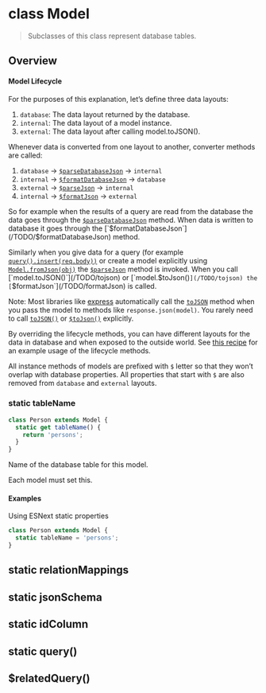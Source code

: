 # class Model

> Subclasses of this class represent database tables.

## Overview

#### Model Lifecycle

For the purposes of this explanation, let’s define three data layouts:

1. `database`: The data layout returned by the database.
1. `internal`: The data layout of a model instance.
1. `external`: The data layout after calling model.toJSON().

Whenever data is converted from one layout to another, converter methods are called:

1. `database` -> [`$parseDatabaseJson`](/TODO/$parseDatabsaeJson) -> `internal`
1. `internal` -> [`$formatDatabaseJson`](/TODO/$formatDatabaseJson) -> `database`
1. `external` -> [`$parseJson`](/TODO/$parseJson) -> `internal`
1. `internal` -> [`$formatJson`](/TODO/$formatJson) -> `external`

So for example when the results of a query are read from the database the data goes through the [`$parseDatabaseJson`](/TODO/$parseDatabaseJson) method. When data is written to database it goes through the [`$formatDatabaseJson`](/TODO/$formatDatabaseJson) method.

Similarly when you give data for a query (for example [`query().insert(req.body))`](/TODO/insert) or create a model explicitly using [`Model.fromJson(obj)`](/TODO/fromjson) the [`$parseJson`](/TODO/$parseJson) method is invoked. When you call [`model.toJSON()`](/TODO/tojson) or [`model.$toJson()`](/TODO/tojson) the [`$formatJson`](/TODO/formatJson) is called.

Note: Most libraries like [express](http://expressjs.com/en/index.html) automatically call the [`toJSON`](/TODO/tojson/) method when you pass the model to methods like `response.json(model)`. You rarely need to call [`toJSON()`](/TODO/tojson) or [`$toJson()`](/TODO/$tojson) explicitly.

By overriding the lifecycle methods, you can have different layouts for the data in database and when exposed to the outside world. See [this recipe](/TODO/map-column-names-to-different-property-names) for an example usage of the lifecycle methods.

All instance methods of models are prefixed with `$` letter so that they won’t overlap with database properties. All properties that start with `$` are also removed from `database` and `external` layouts.

### static tableName

<!-- The first simple example before the description -->
```js
class Person extends Model {
  static get tableName() {
    return 'persons';
  }
}
```

Name of the database table for this model.

Each model must set this.

<!-- Rest of the examples after under #### Examples header -->
#### Examples

Using ESNext static properties

```js
class Person extends Model {
  static tableName = 'persons';
}
```

## static relationMappings

## static jsonSchema

<!-- static properties like this -->
## static idColumn

<!-- static methods like this -->
## static query()

<!-- Instance methods like this -->
## $relatedQuery()
